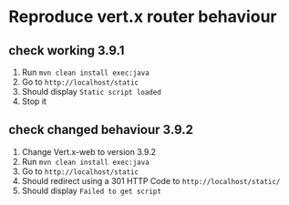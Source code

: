 # Reproduce vert.x router behaviour

## check working 3.9.1

1. Run `mvn clean install exec:java`
2. Go to `http://localhost/static`
3. Should display `Static script loaded`
4. Stop it

## check changed behaviour 3.9.2

1. Change Vert.x-web to version 3.9.2
2. Run `mvn clean install exec:java`
3. Go to `http://localhost/static`
4. Should redirect using a 301 HTTP Code to `http://localhost/static/`
5. Should display `Failed to get script`
